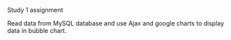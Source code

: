 Study 1 assignment

Read  data from MySQL database and use Ajax and google charts to display data in bubble chart.
